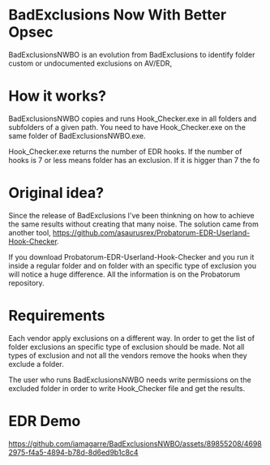 # BadExclusions Now With Better Opsec
BadExclusionsNWBO is an evolution from BadExclusions to identify folder custom or undocumented exclusions on AV/EDR,

# How it works?
BadExclusionsNWBO copies and runs Hook_Checker.exe in all folders and subfolders of a given path. You need to have Hook_Checker.exe on the same folder of BadExclusionsNWBO.exe. 

Hook_Checker.exe returns the number of EDR hooks.  If the number of hooks is 7 or less means folder has an exclusion. If it is higger than 7 the fo

# Original idea?
Since the release of BadExclusions I've been thinkning on how to achieve the same results without creating that many noise. The solution came from another tool, https://github.com/asaurusrex/Probatorum-EDR-Userland-Hook-Checker. 

If you download Probatorum-EDR-Userland-Hook-Checker and you run it inside a regular folder and on folder with an specific type of exclusion you will notice a huge difference. All the information is on the Probatorum repository.

# Requirements
Each vendor apply exclusions on a different way. In order to get the list of folder exclusions an specific type of exclusion should be made. Not all types of exclusion and not all the vendors remove the hooks when they exclude a folder.

The user who runs BadExclusionsNWBO needs write permissions on the excluded folder in order to write Hook_Checker file and get the results.

# EDR Demo
https://github.com/iamagarre/BadExclusionsNWBO/assets/89855208/46982975-f4a5-4894-b78d-8d6ed9b1c8c4

